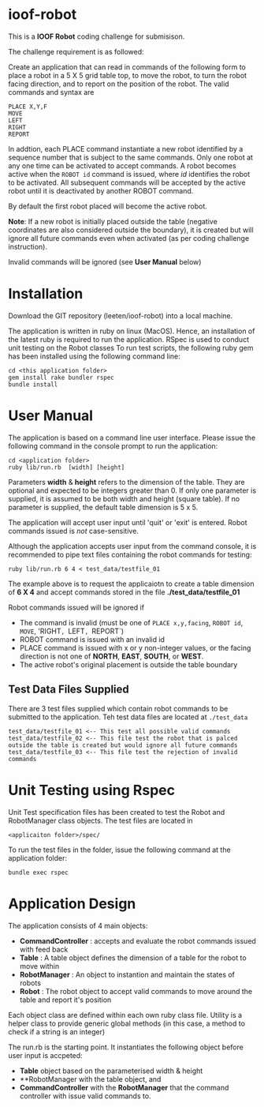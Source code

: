# ioof-robot

This is a **IOOF Robot** coding challenge for submisison.

The challenge requirement is as followed:

Create an application that can read in commands of the following form to place a robot in a 5 X 5 grid table top, to move the robot, to turn the robot facing direction, and to report on the position of the robot.  The valid commands and syntax are
```
PLACE X,Y,F
MOVE
LEFT
RIGHT
REPORT
```
In addtion, each PLACE command instantiate a new robot identified by a sequence number that is subject to the same commands. Only one robot at any one time can be activated to accept commands. A robot becomes active when the `ROBOT id` command is issued, where *id* identifies the robot to be activated. All subsequent commands will be accepted by the active robot until it is deactivated by another ROBOT command.  

By default the first robot placed will become the active robot.

**Note**: If a new robot is initially placed outside the table (negative coordinates are also considered outside the boundary), it is created but will ignore all future commands even when activated (as per coding challenge instruction).

Invalid commands will be ignored (see **User Manual** below)
  
# Installation
Download the GIT repository (leeten/ioof-robot) into a local machine.

The application is written in ruby on linux (MacOS). Hence, an installation of the latest ruby is required to run the application.
RSpec is used to conduct unit testing on the Robot classes
To run test scripts, the following ruby gem has been installed using the following command line:

```
cd <this application folder>
gem install rake bundler rspec
bundle install
```

# User Manual
The application is based on a command line user interface.
Please issue the following command in the console prompt to run the application:

```
cd <application folder> 
ruby lib/run.rb  [width] [height]
```
Parameters **width** & **height** refers to the dimension of the table. They are optional and expected to be integers greater than 0.  If only one parameter is supplied, it is assumed to be both width and height (square table). If no parameter is supplied, the default table dimension is 5 x 5.
  
The application will accept user input until 'quit' or 'exit' is entered. Robot commands issued is *not* case-sensitive.

Although the application accepts user input from the command console, it is recommended to pipe text files containing the robot commands for testing:
```
ruby lib/run.rb 6 4 < test_data/testfile_01
```
The example above is to request the applicaiotn to create a table dimension of **6 X 4** and accept commands stored in the file **./test_data/testfile_01**

Robot commands issued will be ignored if
- The command is invalid (must be one of `PLACE x,y,facing`, `ROBOT id`, `MOVE`, 'RIGHT`, `LEFT`, `REPORT`)
- ROBOT command is issued with an invalid id
- PLACE command is issued with x or y non-integer values, or the facing direction is not one of **NORTH**, **EAST**, **SOUTH**, or **WEST**.
- The active robot's original placement is outside the table boundary

## Test Data Files Supplied
There are 3 test files supplied which contain robot commands to be submitted to the application. Teh test data files are located at `./test_data`
```
test_data/testfile_01 <-- This test all possible valid commands
test_data/testfile_02 <-- This file test the robot that is palced outside the table is created but would ignore all future commands 
test_data/testfile_03 <-- This file test the rejection of invalid commands
```
# Unit Testing using Rspec
Unit Test specification files has been created to test the Robot and RobotManager class objects.  The test files are located in 

`<applicaiton folder>/spec/`

To run the test files in the folder, issue the following command at the application folder:

`bundle exec rspec`

# Application Design
The application consists of 4 main objects:
- **CommandController** : accepts and evaluate the robot commands issued with feed back
- **Table** : A table object defines the dimension of a table for the robot to move within
- **RobotManager** : An object to instantion and maintain the states of robots
- **Robot** : The robot object to accept valid commands to move around the table and report it's position

Each object class are defined within each own ruby class file.
Utility is a helper class to provide generic global methods (in this case, a method to check if a string is an integer)
  
The run.rb is the starting point. It instantiates the following object before user input is accpeted:
- **Table** object based on the parameterised width & height
- **RobotManager with the table object, and
- **CommandController** with the **RobotManager** that the command controller with issue valid commands to.
  
